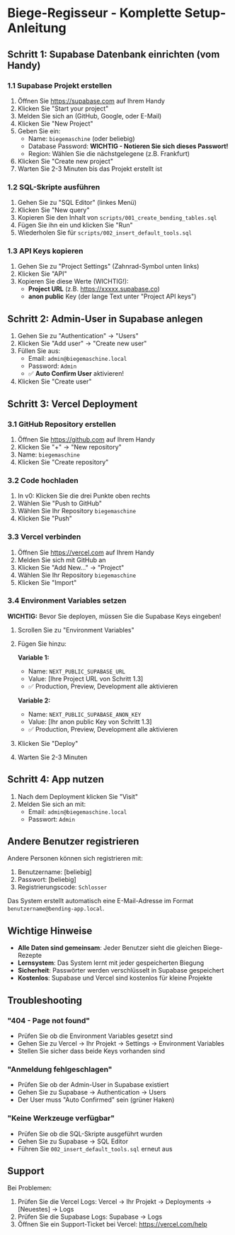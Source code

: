 # Biege-Regisseur - Komplette Setup-Anleitung

## Schritt 1: Supabase Datenbank einrichten (vom Handy)

### 1.1 Supabase Projekt erstellen
1. Öffnen Sie https://supabase.com auf Ihrem Handy
2. Klicken Sie "Start your project"
3. Melden Sie sich an (GitHub, Google, oder E-Mail)
4. Klicken Sie "New Project"
5. Geben Sie ein:
   - Name: `biegemaschine` (oder beliebig)
   - Database Password: **WICHTIG - Notieren Sie sich dieses Passwort!**
   - Region: Wählen Sie die nächstgelegene (z.B. Frankfurt)
6. Klicken Sie "Create new project"
7. Warten Sie 2-3 Minuten bis das Projekt erstellt ist

### 1.2 SQL-Skripte ausführen
1. Gehen Sie zu "SQL Editor" (linkes Menü)
2. Klicken Sie "New query"
3. Kopieren Sie den Inhalt von `scripts/001_create_bending_tables.sql`
4. Fügen Sie ihn ein und klicken Sie "Run"
5. Wiederholen Sie für `scripts/002_insert_default_tools.sql`

### 1.3 API Keys kopieren
1. Gehen Sie zu "Project Settings" (Zahnrad-Symbol unten links)
2. Klicken Sie "API"
3. Kopieren Sie diese Werte (WICHTIG!):
   - **Project URL** (z.B. https://xxxxx.supabase.co)
   - **anon public** Key (der lange Text unter "Project API keys")

## Schritt 2: Admin-User in Supabase anlegen

1. Gehen Sie zu "Authentication" → "Users"
2. Klicken Sie "Add user" → "Create new user"
3. Füllen Sie aus:
   - Email: `admin@biegemaschine.local`
   - Password: `Admin`
   - ✅ **Auto Confirm User** aktivieren!
4. Klicken Sie "Create user"

## Schritt 3: Vercel Deployment

### 3.1 GitHub Repository erstellen
1. Öffnen Sie https://github.com auf Ihrem Handy
2. Klicken Sie "+" → "New repository"
3. Name: `biegemaschine`
4. Klicken Sie "Create repository"

### 3.2 Code hochladen
1. In v0: Klicken Sie die drei Punkte oben rechts
2. Wählen Sie "Push to GitHub"
3. Wählen Sie Ihr Repository `biegemaschine`
4. Klicken Sie "Push"

### 3.3 Vercel verbinden
1. Öffnen Sie https://vercel.com auf Ihrem Handy
2. Melden Sie sich mit GitHub an
3. Klicken Sie "Add New..." → "Project"
4. Wählen Sie Ihr Repository `biegemaschine`
5. Klicken Sie "Import"

### 3.4 Environment Variables setzen
**WICHTIG:** Bevor Sie deployen, müssen Sie die Supabase Keys eingeben!

1. Scrollen Sie zu "Environment Variables"
2. Fügen Sie hinzu:

   **Variable 1:**
   - Name: `NEXT_PUBLIC_SUPABASE_URL`
   - Value: [Ihre Project URL von Schritt 1.3]
   - ✅ Production, Preview, Development alle aktivieren

   **Variable 2:**
   - Name: `NEXT_PUBLIC_SUPABASE_ANON_KEY`
   - Value: [Ihr anon public Key von Schritt 1.3]
   - ✅ Production, Preview, Development alle aktivieren

3. Klicken Sie "Deploy"
4. Warten Sie 2-3 Minuten

## Schritt 4: App nutzen

1. Nach dem Deployment klicken Sie "Visit"
2. Melden Sie sich an mit:
   - Email: `admin@biegemaschine.local`
   - Passwort: `Admin`

## Andere Benutzer registrieren

Andere Personen können sich registrieren mit:
1. Benutzername: [beliebig]
2. Passwort: [beliebig]
3. Registrierungscode: `Schlosser`

Das System erstellt automatisch eine E-Mail-Adresse im Format `benutzername@bending-app.local`.

## Wichtige Hinweise

- **Alle Daten sind gemeinsam**: Jeder Benutzer sieht die gleichen Biege-Rezepte
- **Lernsystem**: Das System lernt mit jeder gespeicherten Biegung
- **Sicherheit**: Passwörter werden verschlüsselt in Supabase gespeichert
- **Kostenlos**: Supabase und Vercel sind kostenlos für kleine Projekte

## Troubleshooting

### "404 - Page not found"
- Prüfen Sie ob die Environment Variables gesetzt sind
- Gehen Sie zu Vercel → Ihr Projekt → Settings → Environment Variables
- Stellen Sie sicher dass beide Keys vorhanden sind

### "Anmeldung fehlgeschlagen"
- Prüfen Sie ob der Admin-User in Supabase existiert
- Gehen Sie zu Supabase → Authentication → Users
- Der User muss "Auto Confirmed" sein (grüner Haken)

### "Keine Werkzeuge verfügbar"
- Prüfen Sie ob die SQL-Skripte ausgeführt wurden
- Gehen Sie zu Supabase → SQL Editor
- Führen Sie `002_insert_default_tools.sql` erneut aus

## Support

Bei Problemen:
1. Prüfen Sie die Vercel Logs: Vercel → Ihr Projekt → Deployments → [Neuestes] → Logs
2. Prüfen Sie die Supabase Logs: Supabase → Logs
3. Öffnen Sie ein Support-Ticket bei Vercel: https://vercel.com/help

